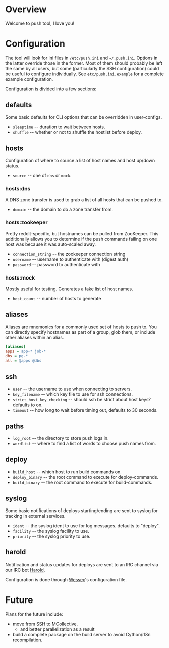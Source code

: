 # Overview

Welcome to push tool, I love you!

# Configuration

The tool will look for ini files in `/etc/push.ini` and `~/.push.ini`. Options
in the latter override those in the former. Most of them should probably be
left the same by all users, but some (particularly the SSH configuration) could
be useful to configure individually. See `etc/push.ini.example` for a complete
example configuration.

Configuration is divided into a few sections:

## defaults

Some basic defaults for CLI options that can be overridden in user-configs.

* `sleeptime` -- duration to wait between hosts.
* `shuffle` -- whether or not to shuffle the hostlist before deploy.

## hosts

Configuration of where to source a list of host names and host up/down status.

* `source` -- one of `dns` or `mock`.

### hosts:dns

A DNS zone transfer is used to grab a list of all hosts that can be pushed to.

* `domain` -- the domain to do a zone transfer from.

### hosts:zookeeper

Pretty reddit-specific, but hostnames can be pulled from ZooKeeper. This additionally
allows you to determine if the push commands failing on one host was because it was
auto-scaled away.

* `connection_string` -- the zookeeper connection string
* `username` -- username to authenticate with (digest auth)
* `password` -- password to authenticate with

### hosts:mock

Mostly useful for testing. Generates a fake list of host names.

* `host_count` -- number of hosts to generate

## aliases

Aliases are mnemonics for a commonly used set of hosts to push to. You can
directly specify hostnames as part of a group, glob them, or include other
aliases within an alias.

```ini
[aliases]
apps = app-* job-*
dbs = pg-*
all = @apps @dbs
```

## ssh

* `user` -- the username to use when connecting to servers.
* `key_filename` -- which key file to use for ssh connections.
* `strict_host_key_checking` -- should ssh be strict about host keys? defaults to on.
* `timeout` -- how long to wait before timing out, defaults to 30 seconds.

## paths

* `log_root` -- the directory to store push logs in.
* `wordlist` -- where to find a list of words to choose push names from.

## deploy

* `build_host` -- which host to run build commands on.
* `deploy_binary` -- the root command to execute for deploy-commands.
* `build_binary` -- the root command to execute for build-commands.

## syslog

Some basic notifications of deploys starting/ending are sent to syslog for
tracking in external services.

* `ident` -- the syslog ident to use for log messages. defaults to "deploy".
* `facility` -- the syslog facility to use.
* `priority` -- the syslog priority to use.

## harold

Notification and status updates for deploys are sent to an IRC channel via
our IRC bot [Harold](http://github.com/spladug/harold).

Configuration is done through [Wessex](http://github.com/spladug/wessex)'s
configuration file.

# Future

Plans for the future include:

* move from SSH to MCollective.
  * and better parallelization as a result
* build a complete package on the build server to avoid Cython/i18n recompilation.
